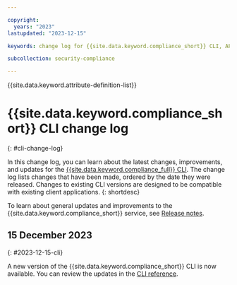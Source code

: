 ```yaml
---

copyright:
  years: "2023"
lastupdated: "2023-12-15"

keywords: change log for {{site.data.keyword.compliance_short}} CLI, API changelog, updates to {{site.data.keyword.compliance_short}} command line interface, security compliance cli 

subcollection: security-compliance

---
```


{{site.data.keyword.attribute-definition-list}}

# {{site.data.keyword.compliance_short}} CLI change log
{: #cli-change-log}

In this change log, you can learn about the latest changes, improvements, and updates for the [{{site.data.keyword.compliance_full}} CLI](/docs/security-compliance?topic=security-compliance-security-compliance-cli). The change log lists changes that have been made, ordered by the date they were released. Changes to existing CLI versions are designed to be compatible with existing client applications.
{: shortdesc}

To learn about general updates and improvements to the {{site.data.keyword.compliance_short}} service, see [Release notes](/docs/security-compliance?topic=security-compliance-release-notes).




## 15 December 2023
{: #2023-12-15-cli}

A new version of the {{site.data.keyword.compliance_short}} CLI is now available. You can review the updates in the [CLI reference](/docs/security-compliance?topic=security-compliance-security-compliance-cli).